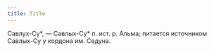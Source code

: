 ```yaml
---
title: Title
---
```


Савлух-Су*, — Савлых-Су* п. ист. р. Альма; питается источником Савлых-Су у
кордона им. Седуна.
